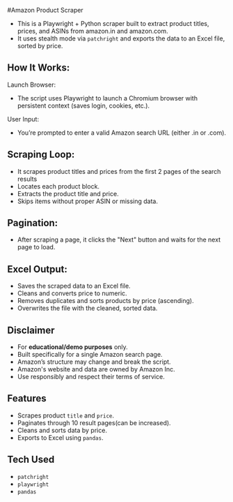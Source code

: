 

#Amazon Product Scraper

- This is a Playwright + Python scraper built to extract product titles, prices, and ASINs from amazon.in and amazon.com.
- It uses stealth mode via `patchright` and exports the data to an Excel file, sorted by price.


## How It Works:

Launch Browser:
- The script uses Playwright to launch a Chromium browser with persistent context (saves login, cookies, etc.).

User Input:
- You’re prompted to enter a valid Amazon search URL (either .in or .com).

## Scraping Loop:

- It scrapes product titles and prices from the first 2 pages of the search results
- Locates each product block.
- Extracts the product title and price.
- Skips items without proper ASIN or missing data.

## Pagination:
- After scraping a page, it clicks the "Next" button and waits for the next page to load.

## Excel Output:

- Saves the scraped data to an Excel file.
- Cleans and converts price to numeric.
- Removes duplicates and sorts products by price (ascending).
- Overwrites the file with the cleaned, sorted data.

## Disclaimer
- For **educational/demo purposes** only.
- Built specifically for a single Amazon search page.
- Amazon’s structure may change and break the script.
- Amazon's website and data are owned by Amazon Inc. 
- Use responsibly and respect their terms of service.


## Features
- Scrapes product `title` and `price`.
- Paginates through 10 result pages(can be increased).
- Cleans and sorts data by price.
- Exports to Excel using `pandas`.

## Tech Used
- `patchright`
- `playwright`
- `pandas`
